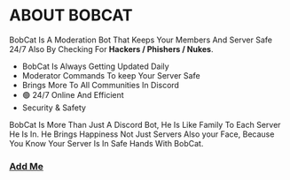 # ABOUT BOBCAT

BobCat Is A Moderation Bot That Keeps Your Members And Server Safe 24/7 Also By Checking For **Hackers / Phishers / Nukes**.

* BobCat Is Always Getting Updated Daily
* Moderator Commands To keep Your Server Safe
* Brings More To All Communities In Discord
* 🟢 24/7 Online And Efficient
* Security & Safety

BobCat Is More Than Just A Discord Bot, He Is Like Family To Each Server He Is In. He Brings Happiness Not Just Servers Also your Face, Because You Know Your Server Is In Safe Hands With BobCat.

### [Add Me](https://discord.com/oauth2/authorize?client\_id=961762686671155240\&scope=bot%20applications.commands\&permissions=12818312447)
